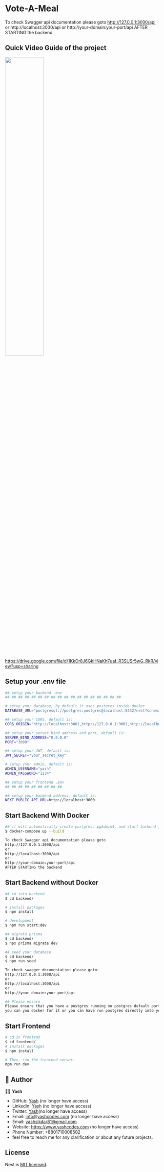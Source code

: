 # Vote-A-Meal
To check Swagger api documentation please goto 
http://127.0.0.1:3000/api
or
http://localhost:3000/api
or
http://your-domain:your-port/api
AFTER STARTING the backend

## Quick Video Guide of the project


[<img src="https://github.com/yashSikdar/vote-a-meal/blob/master/project_home_page.png" width="50%">](https://drive.google.com/file/d/1KkOr8J6GkHNaKh7uaf_R3SUSr5wG_RkR/view?usp=sharing "Now in Android: 55")

https://drive.google.com/file/d/1KkOr8J6GkHNaKh7uaf_R3SUSr5wG_RkR/view?usp=sharing

## Setup your .env file
```bash
## setup your backend .env
## ## ## ## ## ## ## ## ## ## ## ## ## ## ## ## ## ## 

# setup your database, by default it uses postgres inside docker
DATABASE_URL="postgresql://postgres:postgres@localhost:5432/nest?schema=public"

## setup your CORS, default is:
CORS_ORIGIN="http://localhost:3001,http://127.0.0.1:3001,http://localhost:3000,http://27.0.0.1:3000,http://backend:3000/, http://backend:3001/"

## setup your server bind address and port, default is:
SERVER_BIND_ADDRESS="0.0.0.0"
PORT="3000"

## setup your JWT, default is:
JWT_SECRET="your_secret_key"

# setup your admin, default is:
ADMIN_USERNAME="yash"
ADMIN_PASSWORD="1234"

## setup your frontend .env
## ## ## ## ## ## ## ## ## 

## setup your backend address, default is:
NEXT_PUBLIC_API_URL=http://localhost:3000
```

## Start Backend With Docker 

```bash
## it will automatically create postgres, pgAdmin4, and start backend , and also seed your database
$ docker-compose up --build

To check Swagger api documentation please goto 
http://127.0.0.1:3000/api
or
http://localhost:3000/api
or
http://your-domain:your-port/api
AFTER STARTING the backend
```

## Start Backend without Docker 

```bash
## cd into backend
$ cd backend/

# install packages
$ npm install

# development
$ npm run start:dev

## migrate prisma
$ cd backend/
$ npx prisma migrate dev

## seed your database 
$ cd backend/
$ npm run seed

To check swagger documentation please goto:
http://127.0.0.1:3000/api
or
http://localhost:3000/api
or
http://your-domain:your-port/api

## Please ensure 
Please ensure that you have a postgres running on postgres default port 5432
you can you docker for it or you can have run postgres directly into your mechine.


```

## Start Frontend 

```bash
# cd in frontend
$ cd frontend/
# install packages
$ npm install

# Then, run the frontend server:
npm run dev

```

## 👥 Author <a name="author"></a>

👨‍🚀 **Yash**

- GitHub: [Yash](https://github.com/yash244466666) (no longer have access)
- LinkedIn: [Yash](https://www.linkedin.com/in/yash-solo) (no longer have access)
- Twitter: [Yash](https://twitter.com/yash_solo000)(no longer have access)
- Email: info@yashcodes.com (no longer have access)
- Email: yashsikdar81@gmail.com
- Website: https://www.yashcodes.com (no longer have access)
- Phone Number: +8801710008502
- feel free to reach me for any clarification or about any future projects.

## License

Nest is [MIT licensed](https://github.com/yash244466666/vote-a-meal/blob/master/LICENSE).
